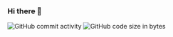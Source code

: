 ### Hi there 👋
![GitHub commit activity](https://img.shields.io/github/commit-activity/w/336104/336104)
![GitHub code size in bytes](https://img.shields.io/github/languages/code-size/336104/336104?style=plastic&logo=github)
<!--
**336104/336104** is a ✨ _special_ ✨ repository because its `README.md` (this file) appears on your GitHub profile.

Here are some ideas to get you started:

- 🔭 I’m currently working on ...
- 🌱 I’m currently learning ...
- 👯 I’m looking to collaborate on ...
- 🤔 I’m looking for help with ...
- 💬 Ask me about ...
- 📫 How to reach me: ...
- 😄 Pronouns: ...
- ⚡ Fun fact: ...
-->
